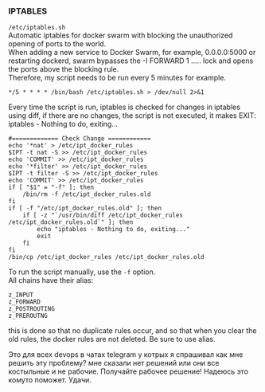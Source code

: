 ### IPTABLES
`/etc/iptables.sh` \
Automatic iptables for docker swarm with blocking the unauthorized opening of ports to the world. \
When adding a new service to Docker Swarm, for example, 0.0.0.0:5000 or restarting dockerd, swarm bypasses the -I FORWARD 1 ..... lock and opens the ports above the blocking rule.\
Therefore, my script needs to be run every 5 minutes for example.
```
*/5 * * * * /bin/bash /etc/iptables.sh > /dev/null 2>&1
```
Every time the script is run, iptables is checked for changes in iptables using diff, if there are no changes, the script is not executed, it makes EXIT: iptables - Nothing to do, exiting...
```
#============= Check Change ============
echo '*nat' > /etc/ipt_docker_rules
$IPT -t nat -S >> /etc/ipt_docker_rules
echo 'COMMIT' >> /etc/ipt_docker_rules
echo '*filter' >> /etc/ipt_docker_rules
$IPT -t filter -S >> /etc/ipt_docker_rules
echo 'COMMIT' >> /etc/ipt_docker_rules
if [ "$1" = "-f" ]; then
    /bin/rm -f /etc/ipt_docker_rules.old
fi
if [ -f "/etc/ipt_docker_rules.old" ]; then
    if [ -z "`/usr/bin/diff /etc/ipt_docker_rules /etc/ipt_docker_rules.old`" ]; then
        echo "iptables - Nothing to do, exiting..."
        exit
    fi
fi
/bin/cp /etc/ipt_docker_rules /etc/ipt_docker_rules.old
```
To run the script manually, use the `-f` option. \
All chains have their alias:
```
z_INPUT
z_FORWARD
z_POSTROUTING
z_PREROUTNG
```
this is done so that no duplicate rules occur, and so that when you clear the old rules, the docker rules are not deleted.
Be sure to use alias.

Это для всех devops в чатах telegram у котрых я спрашивал как мне решить эту проблему? мне сказали нет решений или они все костыльные и не рабочие. Получайте рабочее решение! 
Надеюсь это комуто поможет. Удачи.
